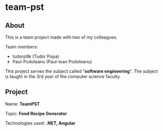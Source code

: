 # team-pst

## About

This is a team project made with two of my colleagues.

Team members:

- tudorp9k (Tudor Popa)
- Paul-Podoleanu (Paul-Ioan Podoleanu)

This project serves the subject called "**software engineering**". The subject is taught in the 3rd year of the computer science faculty.

## Project

Name: **TeamPST**

Topic: **Food Recipe Generator**

Technologies used: **.NET, Angular**
